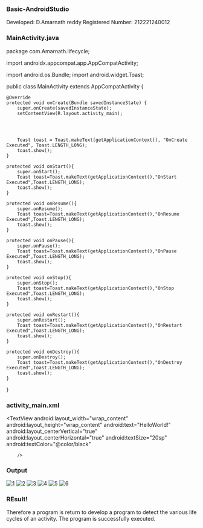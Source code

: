 ### Basic-AndroidStudio

Developed: D.Amarnath reddy
Registered Number: 212221240012

### MainActivity.java
package com.Amarnath.lifecycle;

import androidx.appcompat.app.AppCompatActivity;

import android.os.Bundle;
import android.widget.Toast;

public class MainActivity extends AppCompatActivity {

    @Override
    protected void onCreate(Bundle savedInstanceState) {
        super.onCreate(savedInstanceState);
        setContentView(R.layout.activity_main);




        Toast toast = Toast.makeText(getApplicationContext(), "OnCreate Executed", Toast.LENGTH_LONG);
        toast.show();
    }

    protected void onStart(){
        super.onStart();
        Toast toast=Toast.makeText(getApplicationContext(),"OnStart Executed",Toast.LENGTH_LONG);
        toast.show();
    }

    protected void onResume(){
        super.onResume();
        Toast toast=Toast.makeText(getApplicationContext(),"OnResume Executed",Toast.LENGTH_LONG);
        toast.show();
    }

    protected void onPause(){
        super.onPause();
        Toast toast=Toast.makeText(getApplicationContext(),"OnPause Executed",Toast.LENGTH_LONG);
        toast.show();
    }

    protected void onStop(){
        super.onStop();
        Toast toast=Toast.makeText(getApplicationContext(),"OnStop Executed",Toast.LENGTH_LONG);
        toast.show();
    }

    protected void onRestart(){
        super.onRestart();
        Toast toast=Toast.makeText(getApplicationContext(),"OnRestart Executed",Toast.LENGTH_LONG);
        toast.show();
    }

    protected void onDestroy(){
        super.onDestroy();
        Toast toast=Toast.makeText(getApplicationContext(),"OnDestroy Executed",Toast.LENGTH_LONG);
        toast.show();
    }
}
### activity_main.xml
<?xml version="1.0" encoding="utf-8"?>
<RelativeLayout xmlns:android="http://schemas.android.com/apk/res/android"
    xmlns:app="http://schemas.android.com/apk/res-auto"
    xmlns:tools="http://schemas.android.com/tools"
    android:layout_width="match_parent"
    android:layout_height="match_parent"
    tools:context=".MainActivity">
    <TextView
        android:layout_width="wrap_content"
        android:layout_height="wrap_content"
        android:text="HelloWorld!"
        android:layout_centerVertical="true"
        android:layout_centerHorizontal="true"
        android:textSize="20sp"
        android:textColor="@color/black"

        />
</RelativeLayout>

### Output
![1](https://user-images.githubusercontent.com/94165103/190207270-5e5691b2-f686-43b8-8197-bc9e7a91a416.jpg)
![2](https://user-images.githubusercontent.com/94165103/190207357-4c281b5e-60d6-416c-b786-86bdd4e8ccc0.jpg)
![3](https://user-images.githubusercontent.com/94165103/190207453-75c61a5e-3cd4-44cc-a9e0-bf9979f663c5.jpg)
![4](https://user-images.githubusercontent.com/94165103/190207613-b225cd2b-24e0-4151-a84a-bd08efe84aa5.jpg)
![5](https://user-images.githubusercontent.com/94165103/190207677-afbb3b0d-ffc5-412a-bd97-293c0c351441.jpg)
![6](https://user-images.githubusercontent.com/94165103/190207777-872e5fd1-f622-43e9-b1dc-cce76a228682.jpg)


### REsult!

Therefore a program is return to develop a program to detect the various life cycles of an activity. The program is successfully executed.
